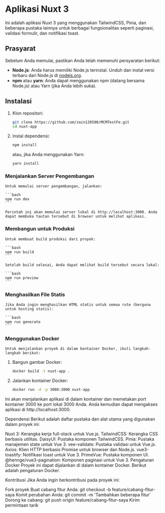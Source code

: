 # Aplikasi Nuxt 3

Ini adalah aplikasi Nuxt 3 yang menggunakan TailwindCSS, Pinia, dan beberapa pustaka lainnya untuk berbagai fungsionalitas seperti paginasi, validasi formulir, dan notifikasi toast.

## Prasyarat

Sebelum Anda memulai, pastikan Anda telah memenuhi persyaratan berikut:

- **Node.js**: Anda harus memiliki Node.js terinstal. Unduh dan instal versi terbaru dari Node.js di [nodejs.org](https://nodejs.org/en/).
- **npm** atau **yarn**: Anda dapat menggunakan npm (datang bersama Node.js) atau Yarn (jika Anda lebih suka).

## Instalasi

1. Klon repositori:

   ```bash
   git clone https://github.com/zain120500/MCMTestFe.git
   cd nuxt-app
   ```

2. Instal dependensi:

    ```bash
    npm install
    ```
    atau, jika Anda menggunakan Yarn:

    ```bash
    yarn install
    ```

<h3>Menjalankan Server Pengembangan</h3>

    Untuk memulai server pengembangan, jalankan:

    ```bash
    npm run dev
    ```
    
    Perintah ini akan memulai server lokal di http://localhost:3000. Anda dapat membuka tautan tersebut di browser untuk melihat aplikasi.

<h3> Membangun untuk Produksi </h3>

    Untuk membuat build produksi dari proyek:

    ```bash
    npm run build
    ```

    Setelah build selesai, Anda dapat melihat build tersebut secara lokal:

    ```bash
    npm run preview
    ```
<h3> Menghasilkan File Statis </h3>

    Jika Anda ingin menghasilkan HTML statis untuk semua rute (berguna untuk hosting statis):

    ```bash
    npm run generate
    ```

<h3> Menggunakan Docker </h3>

    Untuk menjalankan proyek di dalam kontainer Docker, ikuti langkah-langkah berikut:

1. Bangun gambar Docker:

    ```bash
    docker build -t nuxt-app .
    ```

2. Jalankan kontainer Docker:

    ```bash
    docker run -d -p 3000:3000 nuxt-app
    ```

Ini akan menjalankan aplikasi di dalam kontainer dan memetakan port kontainer 3000 ke port lokal 3000 Anda. Anda kemudian dapat mengakses aplikasi di http://localhost:3000.

Dependensi
Berikut adalah daftar pustaka dan alat utama yang digunakan dalam proyek ini:

Nuxt 3: Kerangka kerja full-stack untuk Vue.js.
TailwindCSS: Kerangka CSS berbasis utilitas.
DaisyUI: Pustaka komponen TailwindCSS.
Pinia: Pustaka manajemen state untuk Vue 3.
vee-validate: Pustaka validasi untuk Vue.js.
Axios: Klien HTTP berbasis Promise untuk browser dan Node.js.
vue3-toastify: Notifikasi toast untuk Vue 3.
PrimeVue: Pustaka komponen UI.
@hennge/vue3-pagination: Komponen paginasi untuk Vue 3.
Pengaturan Docker
Proyek ini dapat dijalankan di dalam kontainer Docker. Berikut adalah pengaturan Docker.

Kontribusi
Jika Anda ingin berkontribusi pada proyek ini:

Fork proyek
Buat cabang fitur Anda: git checkout -b feature/cabang-fitur-saya
Komit perubahan Anda: git commit -m 'Tambahkan beberapa fitur'
Dorong ke cabang: git push origin feature/cabang-fitur-saya
Kirim permintaan tarik
